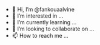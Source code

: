 - 👋 Hi, I’m @fankouaalvine
- 👀 I’m interested in ...
- 🌱 I’m currently learning ...
- 💞️ I’m looking to collaborate on ...
- 📫 How to reach me ...

<!---
fankouaalvine/fankouaalvine is a ✨ special ✨ repository because its `README.md` (this file) appears on your GitHub profile.
You can click the Preview link to take a look at your changes.
--->
